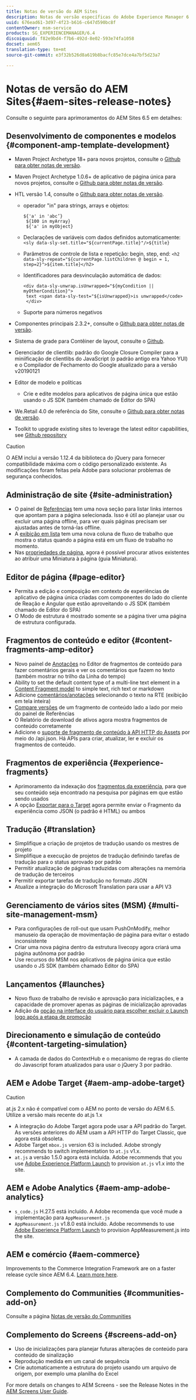 ```yaml
---
title: Notas de versão do AEM Sites
description: Notas de versão específicas do Adobe Experience Manager 6.5 Sites.
uuid: 676ead61-3d97-4f23-b616-c647d590bc8f
contentOwner: msm-service
products: SG_EXPERIENCEMANAGER/6.4
discoiquuid: f82e9bd4-f7b6-492d-8e02-593e74fa1058
docset: aem65
translation-type: tm+mt
source-git-commit: e3f32b526d8a619b8bacfc85e7dce4a7bf5d23a7

---
```



# Notas de versão do AEM Sites{#aem-sites-release-notes}

Consulte o seguinte para aprimoramentos do AEM Sites 6.5 em detalhes:

## Desenvolvimento de componentes e modelos {#component-amp-template-development}

* Maven Project Archetype 18+ para novos projetos, consulte o [Github para obter notas de versão](https://github.com/Adobe-Marketing-Cloud/aem-project-archetype/releases).
* Maven Project Archetype 1.0.6+ de aplicativo de página única para novos projetos, consulte o [Github para obter notas de versão](https://github.com/adobe/aem-spa-project-archetype/releases).
* HTL versão 1.4, consulte o [Github para obter notas de versão](https://github.com/adobe/htl-spec/releases/tag/1.4).

   * operador &quot;in&quot; para strings, arrays e objetos:

      ```
      ${'a' in 'abc’}
       ${100 in myArray}
       ${'a' in myObject}
      ```

   * Declarações de variáveis com dados definidos automaticamente:
      `<sly data-sly-set.title="${currentPage.title}"/>${title}`

   * Parâmetros de controle de lista e repetição: begin, step, end:
      `<h2 data-sly-repeat="${currentPage.listChildren @ begin = 1, step=2}">${item.title}</h2>`

   * Identificadores para desvinculação automática de dados:

      ```
      <div data-sly-unwrap.isUnwrapped="${myCondition || myOtherCondition}">
       text <span data-sly-test="${isUnwrapped}>is unwrapped</code>
       </div>
      ```

   * Suporte para números negativos

* Componentes principais 2.3.2+, consulte o [Github para obter notas de versão](https://github.com/Adobe-Marketing-Cloud/aem-core-wcm-components/releases).
* Sistema de grade para Contêiner de layout, consulte o [Github](https://github.com/Adobe-Marketing-Cloud/aem-responsivegrid).
* Gerenciador de clientlib: padrão do Google Closure Compiler para a miniificação de clientlibs do JavaScript (o padrão antigo era Yahoo YUI) e o Compilador de Fechamento do Google atualizado para a versão v20190121
* Editor de modelo e políticas

   * Crie e edite modelos para aplicativos de página única que estão usando o JS SDK (também chamado de Editor do SPA)

* We.Retail 4.0 de referência do Site, consulte o [Github para obter notas de versão](https://github.com/Adobe-Marketing-Cloud/aem-sample-we-retail/releases).
* Toolkit to upgrade existing sites to leverage the latest editor capabilities, see [Github repository](https://github.com/adobe/aem-modernize-tools)

>[!CAUTION]
>
>O AEM inclui a versão 1.12.4 da biblioteca do jQuery para fornecer compatibilidade máxima com o código personalizado existente. As modificações foram feitas pela Adobe para solucionar problemas de segurança conhecidos.

## Administração de site {#site-administration}

* O painel de [Referências](/help/sites-authoring/author-environment-tools.md#references) tem uma nova seção para listar links internos que apontam para a página selecionada. Isso é útil ao planejar usar ou excluir uma página offline, para ver quais páginas precisam ser ajustadas antes de torná-las offline.
* A [exibição em lista](/help/sites-authoring/basic-handling.md#list-view) tem uma nova coluna de fluxo de trabalho que mostra o status quando a página está em um fluxo de trabalho no momento.
* Nas [propriedades de página](/help/sites-authoring/editing-page-properties.md), agora é possível procurar ativos existentes ao atribuir uma Miniatura à página (guia Miniatura).

## Editor de página {#page-editor}

* Permita a edição e composição em contexto de experiências de aplicativo de página única criadas com componentes do lado do cliente de Reação e Angular que estão aproveitando o JS SDK (também chamado de Editor do SPA)
* O Modo de estrutura é mostrado somente se a página tiver uma página de estrutura configurada.

## Fragmentos de conteúdo e editor {#content-fragments-amp-editor}

* Novo painel de [Anotações](/help/assets/content-fragments-variations.md#viewing-editing-deleting-annotations) no Editor de fragmentos de conteúdo para fazer comentários gerais e ver os comentários que fazem no texto (também mostrar no trilho da Linha do tempo)
* Ability to set the default content type of a multi-line text element in a [Content Fragment model](/help/assets/content-fragments-models.md) to simple text, rich text or markdown
* Adicione [comentários/anotações](/help/assets/content-fragments-variations.md#annotating-a-content-fragment) selecionando o texto na RTE (exibição em tela inteira)
* [Compare versões](/help/assets/content-fragments-managing.md#comparing-fragment-versions) de um fragmento de conteúdo lado a lado por meio do painel de Referências
* O Relatório de download de ativos agora mostra fragmentos de conteúdo corretamente
* Adicione o [suporte de fragmento de conteúdo à API HTTP do Assets](/help/assets/assets-api-content-fragments.md) por meio do /api.json. Há APIs para criar, atualizar, ler e excluir os fragmentos de conteúdo.

## Fragmentos de experiência {#experience-fragments}

* Aprimoramento da indexação dos [fragmentos da experiência](/help/sites-authoring/experience-fragments.md), para que seu conteúdo seja encontrado na pesquisa por páginas em que estão sendo usados
* A opção [Exportar para o Target](/help/sites-administering/experience-fragments-target.md) agora permite enviar o Fragmento da experiência como JSON (o padrão é HTML) ou ambos

## Tradução {#translation}

* Simplifique a criação de projetos de tradução usando os mestres de projeto
* Simplifique a execução de projetos de tradução definindo tarefas de tradução para o status aprovado por padrão
* Permitir atualização de páginas traduzidas com alterações na memória de tradução de terceiros
* Permitir exportar tarefas de tradução no formato JSON
* Atualize a integração do Microsoft Translation para usar a API V3

## Gerenciamento de vários sites (MSM) {#multi-site-management-msm}

* Para configurações de roll-out que usam PushOnModify, melhor manuseio da operação de movimentação de página para evitar o estado inconsistente
* Criar uma nova página dentro da estrutura livecopy agora criará uma página autônoma por padrão
* Use recursos do MSM nos aplicativos de página única que estão usando o JS SDK (também chamado Editor do SPA)

## Lançamentos {#launches}

* Novo fluxo de trabalho de revisão e aprovação para inicializações, e a capacidade de promover apenas as páginas de inicialização aprovadas
* Adição da [opção na interface do usuário para escolher excluir o Launch logo após a etapa de promoção](/help/sites-authoring/launches-promoting.md#promoting-launch-pages)

## Direcionamento e simulação de conteúdo {#content-targeting-simulation}

* A camada de dados do ContextHub e o mecanismo de regras do cliente do Javascript foram atualizados para usar o jQuery 3 por padrão.

## AEM e Adobe Target {#aem-amp-adobe-target}

>[!CAUTION]
>
>at.js 2.x não é compatível com o AEM no ponto de versão do AEM 6.5. Utilize a versão mais recente do at.js 1.x

* A integração do Adobe Target agora pode usar a API padrão do Target. As versões anteriores do AEM usam a API HTTP do Target Classic, que agora está obsoleta.
* Adobe Target `mbox.js` version 63 is included. Adobe strongly recommends to switch implementation to `at.js` v1.x.
* `at.js` a versão 1.5.0 agora está incluída. Adobe recommends that you use [Adobe Experience Platform Launch](https://www.adobe.com/experience-platform/launch.html) to provision `at.js` v1.x into the site.

## AEM e Adobe Analytics {#aem-amp-adobe-analytics}

* `s_code.js` H.27.5 está incluído. A Adobe recomenda que você mude a implementação para `AppMeasurement.js`
* `AppMeasurement.js` v1.8.0 está incluído. Adobe recommends to use [Adobe Experience Platform Launch](https://www.adobe.com/experience-platform/launch.html) to provision AppMeasurement.js into the site.

## AEM e comércio {#aem-commerce}

Improvements to the Commerce Integration Framework are on a faster release cycle since AEM 6.4. [Learn more here](https://www.adobe.io/apis/experiencecloud/commerce-integration-framework/docs.html).

## Complemento do Communities {#communities-add-on}

Consulte a página [Notas de versão do Communities](../release-notes/communities-release-notes.md)

## Complemento do Screens {#screens-add-on}

* Uso de inicializações para planejar futuras alterações de conteúdo para conteúdo de sinalização
* Reprodução medida em um canal de sequência
* Crie automaticamente a estrutura do projeto usando um arquivo de origem, por exemplo uma planilha do Excel

For more details on changes to AEM Screens - see the Release Notes in the [AEM Screens User Guide](https://docs.adobe.com/content/help/en/experience-manager-screens/user-guide/aem-screens-introduction.html).
